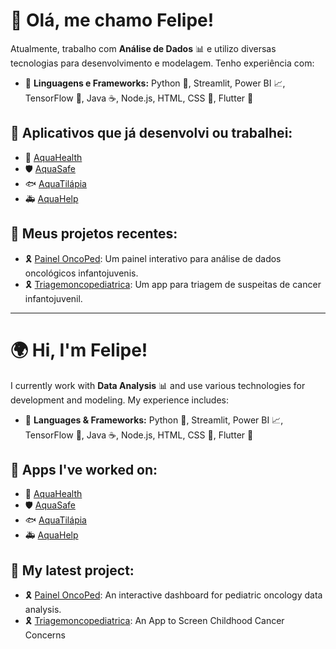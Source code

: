 # 👋 Olá, me chamo Felipe! 

Atualmente, trabalho com **Análise de Dados** 📊 e utilizo diversas tecnologias para desenvolvimento e modelagem. Tenho experiência com:

- 🚀 **Linguagens e Frameworks:** Python 🐍, Streamlit, Power BI 📈, TensorFlow 🤖, Java ☕, Node.js, HTML, CSS 🎨, Flutter 📱

## 📌 Aplicativos que já desenvolvi ou trabalhei:

- 🌊 [AquaHealth](https://play.google.com/store/apps/details?id=br.gov.rs.fepagro.aquasaude_camarao&hl=en)
- 🛡️ [AquaSafe](https://play.google.com/store/apps/details?id=br.gov.rs.ddpa_seapi.aquasaude.aquasafe&hl=en)
- 🐟 [AquaTilápia](https://play.google.com/store/apps/details?id=aquatilapia.ddpaseapi.rs.gov.br.aqua_tilapia&hl=en)
- 🚑 [AquaHelp](https://play.google.com/store/apps/details?id=aquatilapia.ddpaseapi.rs.gov.br.aqua_tilapia&hl=en)

## 🔬 Meus projetos recentes:

- 🎗️ [Painel OncoPed](https://dashoncologico.streamlit.app/): Um painel interativo para análise de dados oncológicos infantojuvenis.
- 🎗️ [Triagemoncopediatrica](https://triagemoncopediatrica.web.app/): Um app para triagem de suspeitas de cancer infantojuvenil.

---

# 🌍 Hi, I'm Felipe! 

I currently work with **Data Analysis** 📊 and use various technologies for development and modeling. My experience includes:

- 🚀 **Languages & Frameworks:** Python 🐍, Streamlit, Power BI 📈, TensorFlow 🤖, Java ☕, Node.js, HTML, CSS 🎨, Flutter 📱

## 📌 Apps I've worked on:

- 🌊 [AquaHealth](https://play.google.com/store/apps/details?id=br.gov.rs.fepagro.aquasaude_camarao&hl=en)
- 🛡️ [AquaSafe](https://play.google.com/store/apps/details?id=br.gov.rs.ddpa_seapi.aquasaude.aquasafe&hl=en)
- 🐟 [AquaTilápia](https://play.google.com/store/apps/details?id=aquatilapia.ddpaseapi.rs.gov.br.aqua_tilapia&hl=en)
- 🚑 [AquaHelp](https://play.google.com/store/apps/details?id=aquatilapia.ddpaseapi.rs.gov.br.aqua_tilapia&hl=en)

## 🔬 My latest project:

- 🎗️ [Painel OncoPed](https://dashoncologico.streamlit.app/): An interactive dashboard for pediatric oncology data analysis.
- 🎗️ [Triagemoncopediatrica](https://triagemoncopediatrica.web.app/): An App to Screen Childhood Cancer Concerns

